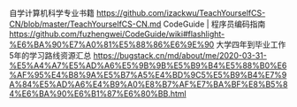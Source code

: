 自学计算机科学专业书籍
	https://github.com/izackwu/TeachYourselfCS-CN/blob/master/TeachYourselfCS-CN.md
CodeGuide | 程序员编码指南
	https://github.com/fuzhengwei/CodeGuide/wiki#flashlight-%E6%BA%90%E7%A0%81%E5%88%86%E6%9E%90
大学四年到毕业工作5年的学习路线资源汇总
	https://bugstack.cn/md/about/me/2020-03-31-%E5%A4%A7%E5%AD%A6%E5%9B%9B%E5%B9%B4%E5%88%B0%E6%AF%95%E4%B8%9A%E5%B7%A5%E4%BD%9C5%E5%B9%B4%E7%9A%84%E5%AD%A6%E4%B9%A0%E8%B7%AF%E7%BA%BF%E8%B5%84%E6%BA%90%E6%B1%87%E6%80%BB.html